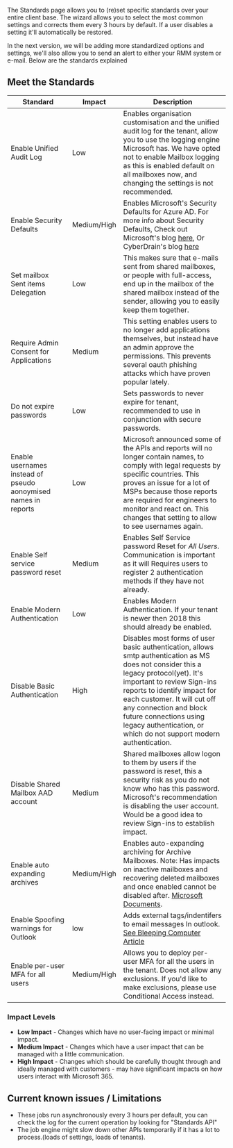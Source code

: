 The Standards page allows you to (re)set specific standards over your entire client base. The wizard allows you to select the most common settings and corrects them every 3 hours by default. If a user disables a setting it'll automatically be restored.

In the next version, we will be adding more standardized options and settings, we'll also allow you to send an alert to either your RMM system or e-mail. Below are the standards explained

## Meet the Standards

| Standard | Impact | Description |
|----------|--------|-------------|
| Enable Unified Audit Log | Low | Enables organisation customisation and the unified audit log for the tenant, allow you to use the logging engine Microsoft has. We have opted not to enable Mailbox logging as this is enabled default on all mailboxes now, and changing the settings is not recommended.|
| Enable Security Defaults | Medium/High | Enables Microsoft's Security Defaults for Azure AD. For more info about Security Defaults, Check out Microsoft's blog [here](https://docs.microsoft.com/en-us/azure/active-directory/fundamentals/concept-fundamentals-security-defaults), Or CyberDrain's blog [here](https://www.cyberdrain.com/automating-with-powershell-enabling-secure-defaults-and-sd-explained/)|
| Set mailbox Sent items Delegation | Low | This makes sure that e-mails sent from shared mailboxes, or people with full-access, end up in the mailbox of the shared mailbox instead of the sender, allowing you to easily keep them together. |
| Require Admin Consent for Applications | Medium |This setting enables users to no longer add applications themselves, but instead have an admin approve the permissions. This prevents several oauth phishing attacks which have proven popular lately.|
|Do not expire passwords|Low|Sets passwords to never expire for tenant, recommended to use in conjunction with secure passwords.|
|Enable usernames instead of pseudo aonoymised names in reports|Low|Microsoft announced some of the APIs and reports will no longer contain names, to comply with legal requests by specific countries. This proves an issue for a lot of MSPs because those reports are required for engineers to monitor and react on. This changes that setting to allow to see usernames again.|
|Enable Self service password reset|Medium|Enables Self Service password Reset for *All Users*. Communication is important as it will Requires users to register 2 authentication methods if they have not already.|
|Enable Modern Authentication|Low|Enables Modern Authentication. If your tenant is newer then 2018 this should already be enabled.|
|Disable Basic Authentication|High|Disables most forms of user basic authentication, allows smtp authentication as MS does not consider this a legacy protocol(yet). It's important to review Sign-ins reports to identify impact for each customer. It will cut off any connection and block future connections using legacy authentication, or which do not support modern authentication.|
|Disable Shared Mailbox AAD account|Medium|Shared mailboxes allow logon to them by users if the password is reset, this a security risk as you do not know who has this password. Microsoft's recommendation is disabling the user account. Would be a good idea to review Sign-ins to establish impact.|
|Enable auto expanding archives|Medium/High|Enables auto-expanding archiving for Archive Mailboxes. Note: Has impacts on inactive mailboxes and recovering deleted mailboxes and once enabled cannot be disabled after. [Microsoft Documents](https://docs.microsoft.com/en-gb/microsoft-365/compliance/enable-autoexpanding-archiving?view=o365-worldwide#before-you-enable-auto-expanding-archiving).|
|Enable Spoofing warnings for Outlook|low|Adds external tags/indentifers to email messages In outlook. [See Bleeping Computer Article](https://www.bleepingcomputer.com/news/microsoft/microsoft-365-adds-external-email-tags-for-increased-security/amp/)| 
|Enable per-user MFA for all users|Medium/High|Allows you to deploy per-user MFA for all the users in the tenant. Does not allow any exclusions. If you'd like to make exclusions, please use Conditional Access instead.|

### Impact Levels

* **Low Impact** - Changes which have no user-facing impact or minimal impact.
* **Medium Impact** - Changes which have a user impact that can be managed with a little communication.
* **High Impact** - Changes which should be carefully thought through and ideally managed with customers - may have significant impacts on how users interact with Microsoft 365.

## Current known issues / Limitations

- These jobs run asynchronously every 3 hours per default, you can check the log for the current operation by looking for "Standards API"
- The job engine might slow down other APIs temporarily if it has a lot to process.(loads of settings, loads of tenants).
